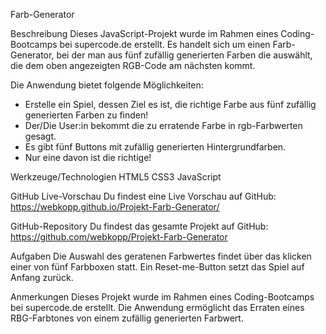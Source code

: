 Farb-Generator

Beschreibung
Dieses JavaScript-Projekt wurde im Rahmen eines Coding-Bootcamps bei supercode.de erstellt. Es handelt sich um einen Farb-Generator, bei der man aus fünf zufällig generierten Farben die auswählt, die dem oben angezeigten RGB-Code am nächsten kommt.

Die Anwendung bietet folgende Möglichkeiten:
- Erstelle ein Spiel, dessen Ziel es ist, die richtige Farbe aus fünf zufällig generierten Farben zu finden!
- Der/Die User:in bekommt die zu erratende Farbe in rgb-Farbwerten gesagt.
- Es gibt fünf Buttons mit zufällig generierten Hintergrundfarben.
- Nur eine davon ist die richtige!

Werkzeuge/Technologien
HTML5
CSS3
JavaScript

GitHub Live-Vorschau
Du findest eine Live Vorschau auf GitHub: https://webkopp.github.io/Projekt-Farb-Generator/

GitHub-Repository
Du findest das gesamte Projekt auf GitHub: https://github.com/webkopp/Projekt-Farb-Generator

Aufgaben
Die Auswahl des geratenen Farbwertes findet über das klicken einer von fünf Farbboxen statt. Ein Reset-me-Button setzt das Spiel auf Anfang zurück.

Anmerkungen
Dieses Projekt wurde im Rahmen eines Coding-Bootcamps bei supercode.de erstellt.
Die Anwendung ermöglicht das Erraten eines RBG-Farbtones von einem zufällig generierten Farbwert.
